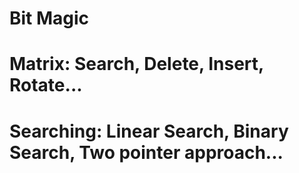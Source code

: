 # Bit Magic
# Matrix: Search, Delete, Insert, Rotate...
# Searching: Linear Search, Binary Search, Two pointer approach...
